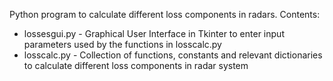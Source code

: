 Python program to calculate different loss components in radars.
Contents:

- lossesgui.py - Graphical User Interface in Tkinter to enter input parameters used by the functions in losscalc.py
- losscalc.py - Collection of functions, constants and relevant dictionaries to calculate different loss components in radar system
